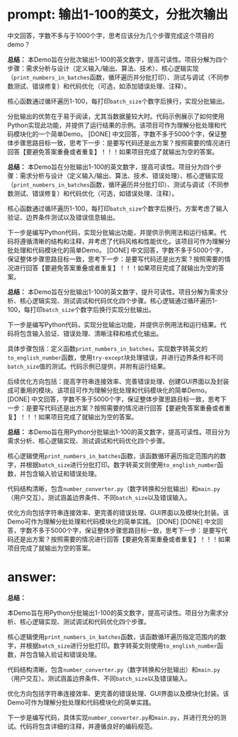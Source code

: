 # prompt: 输出1-100的英文，分批次输出
中文回答，字数不多与于1000个字，思考应该分为几个步骤完成这个项目的demo？

**总结：** 
本Demo旨在分批次输出1-100的英文数字，提高可读性。项目分解为四个步骤：需求分析与设计（定义输入/输出、算法、技术）、核心逻辑实现（`print_numbers_in_batches`函数，循环遍历并分批打印）、测试与调试（不同参数测试、错误修复）和代码优化（可选，如添加错误处理、注释）。

核心函数通过循环遍历1-100，每打印`batch_size`个数字后换行，实现分批输出。

分批输出的优势在于易于阅读，尤其当数据量较大时。代码示例展示了如何使用Python实现此功能，并提供了运行结果的示例。该项目可作为理解分批处理和代码模块化的一个简单Demo。
[DONE]
中文回答，字数不多于5000个字，保证整体步骤思路目标一致，思考下一步：是要写代码还是出方案？按照需要的情况进行回答【要避免答案重叠或者重复】！！！如果项目完成了就输出为空的答案。

**总结：** 
本Demo旨在分批输出1-100的英文数字，提高可读性。项目分为四个步骤：需求分析与设计（定义输入/输出、算法、技术、错误处理）、核心逻辑实现（`print_numbers_in_batches`函数，循环遍历并分批打印）、测试与调试（不同参数测试、错误修复）和代码优化（可选，如错误处理、注释）。

核心函数通过循环遍历1-100，每打印`batch_size`个数字后换行。方案考虑了输入验证、边界条件测试以及错误信息输出。

下一步是编写Python代码，实现分批输出功能，并提供示例用法和运行结果。代码将遵循清晰的结构和注释，并考虑了代码风格和性能优化。该项目可作为理解分批处理和代码模块化的简单Demo。
[DONE]
中文回答，字数不多于5000个字，保证整体步骤思路目标一致，思考下一步：是要写代码还是出方案？按照需要的情况进行回答【要避免答案重叠或者重复】！！！如果项目完成了就输出为空的答案。

**总结：** 
本Demo旨在分批输出1-100的英文数字，提升可读性。项目分解为需求分析、核心逻辑实现、测试调试和代码优化四个步骤。核心逻辑通过循环遍历1-100，每打印`batch_size`个数字后换行实现分批输出。

下一步是编写Python代码，实现分批输出功能，并提供示例用法和运行结果。代码将包含输入验证、错误处理、清晰注释和格式化输出。

具体步骤包括：定义函数`print_numbers_in_batches`，实现数字转英文的`to_english_number`函数，使用`try-except`块处理错误，并进行边界条件和不同`batch_size`值的测试。代码示例已提供，并附有运行结果。

后续优化方向包括：提高字符串连接效率、完善错误处理、创建GUI界面以及封装成可重用的模块。该项目可作为理解分批处理和代码模块化的简单Demo。
[DONE]
中文回答，字数不多于5000个字，保证整体步骤思路目标一致，思考下一步：是要写代码还是出方案？按照需要的情况进行回答【要避免答案重叠或者重复】！！！如果项目完成了就输出为空的答案。

**总结：** 
本Demo旨在用Python分批输出1-100的英文数字，提高可读性。项目分为需求分析、核心逻辑实现、测试调试和代码优化四个步骤。

核心逻辑使用`print_numbers_in_batches`函数，该函数循环遍历指定范围内的数字，并根据`batch_size`进行分批打印。数字转英文则使用`to_english_number`函数，并包含输入验证和错误处理。

代码结构清晰，包含`number_converter.py`（数字转换和分批输出）和`main.py`（用户交互）。测试涵盖边界条件、不同`batch_size`以及错误输入。

优化方向包括字符串连接效率、更完善的错误处理、GUI界面以及模块化封装。该Demo可作为理解分批处理和代码模块化的简单实践。
[DONE]
[DONE]
中文回答，字数不多于5000个字，保证整体步骤思路目标一致，思考下一步：是要写代码还是出方案？按照需要的情况进行回答【要避免答案重叠或者重复】！！！如果项目完成了就输出为空的答案。

# answer: 
 **总结：**

本Demo旨在用Python分批输出1-100的英文数字，提高可读性。项目分为需求分析、核心逻辑实现、测试调试和代码优化四个步骤。

核心逻辑使用`print_numbers_in_batches`函数，该函数循环遍历指定范围内的数字，并根据`batch_size`进行分批打印。数字转英文则使用`to_english_number`函数，并包含输入验证和错误处理。

代码结构清晰，包含`number_converter.py`（数字转换和分批输出）和`main.py`（用户交互）。测试涵盖边界条件、不同`batch_size`以及错误输入。

优化方向包括字符串连接效率、更完善的错误处理、GUI界面以及模块化封装。该Demo可作为理解分批处理和代码模块化的简单实践。

下一步是编写代码，具体实现`number_converter.py`和`main.py`，并进行充分的测试。代码将包含详细的注释，并遵循良好的编码规范。

